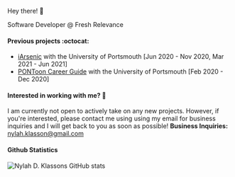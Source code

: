 Hey there! 🌸

Software Developer @ Fresh Relevance

#### Previous projects :octocat:
* [iArsenic](https://github.com/portsoc/iArsenic) with the University of Portsmouth [Jun 2020 - Nov 2020, Mar 2021 - Jun 2021]
* [PONToon Career Guide](https://github.com/pontoonapps/CareerGuide) with the University of Portsmouth [Feb 2020 - Dec 2020]

#### Interested in working with me? 🔭
I am currently not open to actively take on any new projects. However, if you're interested, please contact me using using my email for business inquiries and I will get back to you as soon as possible!
**Business Inquiries:** nylah.klasson@gmail.com


#### Github Statistics
![Nylah D. Klassons GitHub stats](https://github-readme-stats.vercel.app/api?username=txjson&count_private=true)
